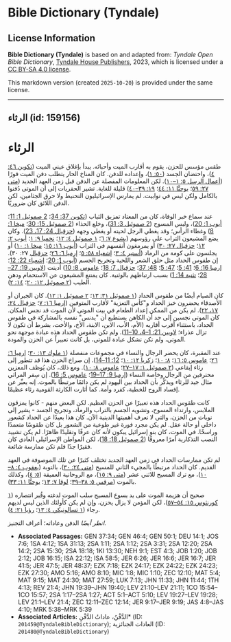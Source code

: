 # Bible Dictionary (Tyndale)

## License Information

**Bible Dictionary (Tyndale)** is based on and adapted from: _Tyndale Open Bible Dictionary_, [Tyndale House Publishers](https://tyndaleopenresources.com/), 2023, which is licensed under a [CC BY-SA 4.0 license](https://creativecommons.org/licenses/by-sa/4.0/legalcode.en).

This markdown version (created `2025-10-20`) is provided under the same license.



--------------------------------

## الرثاء (id: 159156)

الرثاء
======

طقس مؤسس للحزن، يقوم به أقارب الميت وأحبائه. يبدأ بإغلاق عيني الميت ([تكوين ٤٦: ٤](https://ref.ly/Gen46:4))، واحتضان الجسد ([٥٠: ١](https://ref.ly/Gen50:1))، وإعداده للدفن. كان المناخ الحار يتطلب دفن الميت فورًا ([أعمال الرسل ٥: ١–١٠](https://ref.ly/Acts5:1-Acts5:10)). لكن المعلومات المفصلة عن الدفن قبل زمن العهد الجديد ([متى ٢٧: ٥٩](https://ref.ly/Matt27:59)؛ [يوحنَّا ١١: ٤٤](https://ref.ly/John11:44)؛ [١٩: ٣٩–٤٠](https://ref.ly/John19:39-John19:40)) قليلة للغاية. تشير الحفريات إلى أن الموتى دُفنوا بالكامل ولكن ليس في توابيت. لم يمارس الإسرائيليون التحنيط ولا حرق الجثامين، لكن الدفن اللائق كان ضروريًا.

عند سماع خبر الوفاة، كان من المعتاد تمزيق الثياب ([تكوين 37: 34](https://ref.ly/Gen37:34)؛ [2 صموئيل 1: 11](https://ref.ly/2Sam1:11)؛ [أيوب 1: 20](https://ref.ly/Job1:20))، ولبس المسوح ([2 صموئيل 3: 31](https://ref.ly/2Sam3:31))، وخلع الحذاء ([2 صموئيل 15: 30](https://ref.ly/2Sam15:30)؛ [ميخا 1: 8](https://ref.ly/Mic1:8)) وغطاء الرأس؛ وقد يغطي الرجل لحيته أو يغطي وجهه ([حزقيال 24: 17، 23](https://ref.ly/Ezek24:17)). وكان يضع المشيعون التراب على رؤوسهم ([يشوع ٧: ٦](https://ref.ly/Josh7:6)؛ [١ صموئيل ٤: ١٢](https://ref.ly/1Sam4:12)؛ [نحميا ٩: ١](https://ref.ly/Neh9:1)؛ [أيوب ٢: ١٢](https://ref.ly/Job2:12)؛ [حزقيال ٢٧: ٣٠](https://ref.ly/Ezek27:30)) أو يمرمغون أنفسهم في التراب ([أيوب ١٦: ١٥](https://ref.ly/Job16:15)؛ [ميخا ١: ١٠](https://ref.ly/Mic1:10)) أو يجلسون على كومة من الرماد ([أستير ٤: ٣](https://ref.ly/Esth4:3)؛ [إشعياء ٥٨: ٥](https://ref.ly/Isa58:5)؛ [إرميا ٦: ٢٦](https://ref.ly/Jer6:26)؛ [حزقيال](https://ref.ly/Ezek27:30) ٢٧: ٣٠). إن طقوس الحداد مثل حلق الشعر واللحية وتجريح الجسم ([أيوب 1: 20](https://ref.ly/Job1:20)؛ [إشعياء 22: 12](https://ref.ly/Isa22:12)؛ [إرميا 16: 6](https://ref.ly/Jer16:6)؛ [41: 5](https://ref.ly/Jer41:5)؛ [47: 5](https://ref.ly/Jer47:5)؛ [48: 37](https://ref.ly/Jer48:37)؛ [حزقيال 7: 18](https://ref.ly/Ezek7:18)؛ [عاموس 8: 10](https://ref.ly/Amos8:10)) أُدينت ([لاويين 19: 27–28](https://ref.ly/Lev19:27-Lev19:28)؛ [تثنية 14: 1](https://ref.ly/Deut14:1)) بسبب ارتباطهم بالوثنية. كان يمتنع المشيعون عن الاستحمام ودهن الطيب ([٢ صموئيل ١٢: ٢٠](https://ref.ly/2Sam12:20)؛ [١٤: ٢](https://ref.ly/2Sam14:2)).

كان الصيام أيضًا من طقوس الحداد ([١ صموئيل ٣١: ١٣](https://ref.ly/1Sam31:13)؛ [٢ صموئيل ١: ١٢](https://ref.ly/2Sam1:12)). كان الجيران أو الأصدقاء يحضرون خبز الحداد و"كأس التعزية" لأقارب المتوفين ([إرميا ١٦: ٧](https://ref.ly/Jer16:7)؛ [حزقيال ٢٤: ١٧، ٢٢](https://ref.ly/Ezek24:17)). لم يكن من الممكن إعداد الطعام في بيت الموتى لأن الموت قد نجس المكان. كان الموتى نجسين إلى حد أن الكاهن يستطيع أن "يدنس" نفسه بالمشاركة في طقوس الحداد، باستثناء أقرب أقاربه (الأم، الأب، الابن، الابنة، الأخ، والأخت، بشرط أن تكون لا تزال عذراء؛ [لاويين 21: 1–4، 10–11](https://ref.ly/Lev21:1-Lev21:4)). ولم تكن طقوس الحداد هذه عبادة موجهة نحو الموتى، ولم تكن تشكل عبادة للموتى، بل كانت تعبيراً عن الحزن والمودة.

عند المقبرة، كان يحضر الرجال والنساء في مجموعات منفصلة ([١ ملوك ١٣: ٣٠](https://ref.ly/1Kgs13:30)؛ [إرميا ٦: ٢٦](https://ref.ly/Jer6:26)؛ [عاموس ٥: ١٦](https://ref.ly/Amos5:16)؛ [٨: ١٠](https://ref.ly/Amos8:10)؛ [زكريا ١٢: ١٠](https://ref.ly/Zech12:10)؛ [12: 11–14](https://ref.ly/Zech12:11-Zech12:14)). إن صراخ الحزن هذا قد تتطور إلى رثاء إيقاعي ([٢ صموئيل ١: ١٧–٢٧](https://ref.ly/2Sam1:17-2Sam1:27)؛ [عاموس ٨: ١٠](https://ref.ly/Amos8:10)). ومع ذلك، كان يُوظف المعزين محترفين من الرجال وخاصة النساء ([إرميا 9: 17–19](https://ref.ly/Jer9:17-Jer9:19)؛ [عاموس 5: 16](https://ref.ly/Amos5:16)). إن سِفر المراثي مثال جيد للرثاء ويذكِّر بأن الحداد بين اليهود لم يكن دائمًا مرتبطًا بالموت. إنه يعبِّر عن إفساد الروح للخطية، كفرد وأمة. كما أثارت الكارثة القومية رثاء عظيمًا.

كانت طقوس الحداد هذه تعبيرًا عن الحزن العظيم. لكن البعض منهم \- كانوا يمزقون الملابس، وارتداء المسوح، وتشويه الجسم بالتراب والرماد، وتجريح الجسد \- يشير إلى نوبات من الحزن، والتي لا نعرف أهميتها الدينية الآن. كان هذا بعيدًا عن الحداد كشعور داخلي أو حالة عقل. لم يكن مجرد فورة غير طوعية من الشعور بل كان طقوسًا متعمدًا وراسخًا. في الموت، كان بنو إسرائيل يبكون لأنه كان عرفًا وتقليدًا ظاهرًا. لم يكن تشييد النصب التذكارية أمرًا معروفًا ([2 صموئيل 18: 18](https://ref.ly/2Sam18:18))، لكن المواطن الإسرائيلي العادي كان فقيرًا جدًا فلم تكن ممارسة شائعة.

لم تكن ممارسات الحداد في زمن العهد الجديد تختلف كثيرًا عن تلك الموصوفة في العهد القديم. كان الحداد مرتبطًا بالمجيء الثاني للمسيح ([متى ٢٤: ٣٠](https://ref.ly/Matt24:30))، بالتوبة ([يعقوب ٤: ٨–١٠](https://ref.ly/Jas4:8-Jas4:10))، مع ترك المسيح للاثني عشر ([متى ٩: ١٥](https://ref.ly/Matt9:15))، مع الروحانية العميقة ([٥: ٤](https://ref.ly/Matt5:4))، وكذلك بالموت ([مرقس ٥: ٣٨–٣٩](https://ref.ly/Mark5:38-Mark5:39)؛ [لوقا ٧: ١٣](https://ref.ly/Luke7:13)؛ [يوحنَّا ١١: ٣٣](https://ref.ly/John11:33)).

صحيح أن هزيمة الموت على يد يسوع المسيح سلب الموت لدغته وقُبر انتصاره ([١ كورنثوس ١٥: ٥٤–٥٧](https://ref.ly/1Cor15:54-1Cor15:57))، لكن المؤمن لا يزال يحزن، وإن لم يكن كأولئك الذين ليس لديهم رجاء ([١ تسالونيكي ٤: ١٣](https://ref.ly/1Thess4:13)؛ [رؤيا ٢١: ٤](https://ref.ly/Rev21:4)).

*انظر أيضًا* الدفن وعاداته؛ أعراف التجنيز.

* **Associated Passages:** GEN 37:34; GEN 46:4; GEN 50:1; DEU 14:1; JOS 7:6; 1SA 4:12; 1SA 31:13; 2SA 1:11; 2SA 1:12; 2SA 3:31; 2SA 12:20; 2SA 14:2; 2SA 15:30; 2SA 18:18; 1KI 13:30; NEH 9:1; EST 4:3; JOB 1:20; JOB 2:12; JOB 16:15; ISA 22:12; ISA 58:5; JER 6:26; JER 16:6; JER 16:7; JER 41:5; JER 47:5; JER 48:37; EZK 7:18; EZK 24:17; EZK 24:22; EZK 24:23; EZK 27:30; AMO 5:16; AMO 8:10; MIC 1:8; MIC 1:10; ZEC 12:10; MAT 5:4; MAT 9:15; MAT 24:30; MAT 27:59; LUK 7:13; JHN 11:33; JHN 11:44; 1TH 4:13; REV 21:4; JHN 19:39–JHN 19:40; LEV 21:10–LEV 21:11; 1CO 15:54–1CO 15:57; 2SA 1:17–2SA 1:27; ACT 5:1–ACT 5:10; LEV 19:27–LEV 19:28; LEV 21:1–LEV 21:4; ZEC 12:11–ZEC 12:14; JER 9:17–JER 9:19; JAS 4:8–JAS 4:10; MRK 5:38–MRK 5:39
* **Associated Articles:** الدَّفْنُ، عاداتُ الدَّفْنِ* (ID: `201459@TyndaleBibleDictionary`); العادات الجنائزية (ID: `201480@TyndaleBibleDictionary`)

